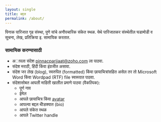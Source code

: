 ```yaml
---
layout: single
title: बद्दल
permalink: /about/
---
```


पिनाक पारिजात गृह संस्था, पुणे यांचे अनौपचारिक संकेत स्थळ. येथे पारिजातकर
संस्थेतील घडामोडी व सूचना, लेख, प्रतिक्रिया इ. सामायिक करतात.
### सामायिक करण्यासाठी
- अापला संदेश <a href="mailto:pinnacparijaat@zoho.com">pinnacparijaat@zoho.com</a>
ला पाठवा.
- संदेश मराठी, हिंदी किंवा इंग्रजीत असावा.
- संदेश जर लेख (blog), स्वरुपित (formatted) किंवा छायाचित्रांसहित असेल तर तो
Microsoft Word किंवा Wordpad (RTF) file स्वरूपात पाठवा.
- संदेशासोबत आपली माहिती खालील प्रमाणे पाठवा (वैकल्पिक):
  - पूर्ण नाव
  - ईमेल
  - आपले छायाचित्र किंवा <a href="https://en.wikipedia.org/wiki/Avatar_(computing)">avatar</a>
  - आपल्या बद्दल थोेेडक्यात (bio)
  - आपले संकेत स्थळ
  - आपले Twitter handle
  